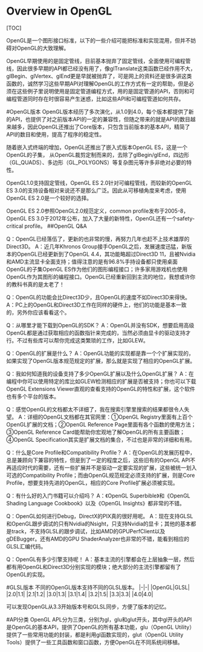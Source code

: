 Overview in OpenGL
===================
[TOC]

OpenGL是一个图形接口标准，以下的一些介绍可能把标准和实现混用，但并不妨碍对OpenGL的大致理解。

OpenGL早期使用的是固定管线，目前基本抛弃了固定管线，全面使用可编程管线，因此很多早期的API都已经没有用了，像glTranslate这类函数已经作用不大，glBegin、glVertex、glEnd更是早就被抛弃了，可是网上的资料还是很多讲这类函数的，诚然学习这些早期API对理解OpenGL的工作方式有一定的帮助，但是必须在这些例子里说明使用是固定管道编程方式，用的是固定管道的API，否则和可编程管道同时存在时很容易产生迷惑，比如这些API和可编程管道如何共存。

#OpenGL版本
OpenGL版本经历了多次演化，从1.0到4.0，每个版本都提供了新的API，也提供了对之前版本API的一定的兼容性，但随之带来的就是API的数目越来越多，因此OpenGL还推出了Core版本，只包含当前版本的基本API，精简了API的数目和使用，提高了程序的稳定性。

随着嵌入式终端的增加，OpenGL还推出了嵌入式版本OpenGL ES，这是一个OpenGL的子集，
从OpenGL裁剪定制而来的，去除了glBegin/glEnd，四边形（GL_QUADS）、多边形（GL_POLYGONS）等复杂图元等许多非绝对必要的特性。

OpenGL1.0支持固定管线，OpenGL ES 2.0针对可编程管线，而较新的OpenGL ES 3.0的支持设备相对来说还不是那么广泛。因此从可移植角度来考虑，使用OpenGL ES 2.0是一个较好的选择。

OpenGL ES 2.0参照OpenGL2.0规范定义，common profile发布于2005-8，OpenGL ES 3.0于2012年公布，加入了大量的新特性，OpenGL还有一个safety-critical profile。
##OpenGL Q&A

Q：OpenGL已经落伍了，更新的也非常的慢，再努力几年也赶不上技术雄厚的Direct3D。
A：近几年Khronos Group接手OpenGL之后，发展速度迅猛，新版本的OpenGL已经更新到了OpenGL 4.4，其功能略超过Direct3D 11，且被Nvidia和AMD主流显卡全面支持；值得注意的是有96.8%手持设备都只使用桌面OpenGL的子集OpenGL ES作为他们的图形编程接口；许多家用游戏机也使用OpenGL作为其图形的编程接口。OpenGL已经重新回到主流的地位，我想或许你的教科书真的是太老了！

Q：OpenGL的功能会比Direct3D少，且OpenGL的速度不如Direct3D来得快。
A：PC上的OpenGL和Direct3D工作在同样的硬件上，他们的功能是基本一致的，另外你应该看看这个。
 
Q：从哪里才能下载到OpenGL的SDK？
A：OpenGL并没有SDK，想要启用高级OpenGL都是通过获取相应的函数指针来完成的，当然必须由显卡的驱动支持才行。不过有些库可以帮你完成这类繁琐的工作，比如GLEW。

Q：OpenGL的扩展是什么？
A：OpenGL功能的实现都是靠一个个扩展实现的，如果实现了OpenGL版本规范规定的扩展，那么就是实现了相应的OpenGL扩展。

Q：我如何知道我的设备支持了多少OpenGL扩展以及什么OpenGL扩展？
A：在编程中你可以使用特定的库比如GLEW检测相应的扩展是否被支持；你也可以下载OpenGL Extensions Viewer直观的查看支持的OpenGL的特性和扩展，这个软件也有多个平台的版本。 

Q：感觉OpenGL的文档都太不详细了，我在搜索引擎里搜索的结果都很令人失望。
A：详细的OpenGL文档都在其官网里：①OpenGL Registry里面有上百个OpenGL扩展的文档；②OpenGL Reference Page里面有各个函数的使用方法；③OpenGL Reference Card能帮助你宏观地了解OpenGL的所有主要函数；④OpenGL Specification其实是扩展文档的集合，不过也是非常的详细和有用。

Q：什么是Core Profile和Compatibility Profile？
A：在OpenGL的发展历程中，总是兼顾向下兼容的特性，但是到了一定的程度之后，这些旧有的OpenGL API不再适应时代的需要，还有一些扩展并不是驱动一定要实现的扩展，这些被统一划入可选的Compatibility Profile；而由OpenGL规范规定必须支持的扩展，则是Core Profile，想要支持先进的OpenGL，相应的Core Profile扩展必须被实现。

Q：有什么好的入门书籍可以介绍吗？
A：《OpenGL Superbible》和《OpenGL Shading Language Cookbook》以及《OpenGL Insights》都非常的不错。

Q：OpenGL如何进行Debug，DirectX的PIX真的很好用呢。
A：现在支持GLSL和OpenGL跟步调试的只有Nvidia的Nsight，只支持Nvidia的显卡；其他的基本都是track，不支持GLSL的跟步调试，比如AMD的GPUPerfClient以及gDEBugger。还有AMD的GPU ShaderAnalyzer也非常的不错，能看到相应的GLSL汇编代码。

Q：OpenGL有多少引擎支持呢！
A：基本主流的引擎都会在上层抽象一层，然后都有用OpenGL和Direct3D分别实现的模块；绝大部分的主流引擎都留有了OpenGL的实现。


#GLSL版本
不同的OpenGL版本支持不同的GLSL版本。
|-|-|
|OpenGL|GLSL|
|2.0|1.1|
|2.1|1.2|
|3.0|1.3|
|3.1|1.4|
|3.2|1.5|
|3.3|3.3|
|4.0|4.0|

可以发现OpenGL从3.3开始版本号和GLSL同步，方便了版本的记忆。

#API分类
OpenGL APL分为三类，分别为gl，glu和glut开头，其中gl开头的API是OpenGL的基本API，提供了OpenGL的所有基本功能，glu（OpenGL Utility）提供了一些常用功能的封装，都是利用gl函数实现的，glut（OpenGL Utility Tools）提供了一些工具函数和窗口函数，方便OpenGL在不同系统间移植。

